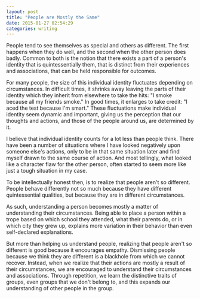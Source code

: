 ```yaml
---
layout: post
title: "People are Mostly the Same"
date: 2015-01-27 02:54:29
categories: writing
---
```


People tend to see themselves as special and others as different. The first happens when they do well, and the second when the other person does badly. Common to both is the notion that there exists a part of a person's identity that is quintessentially them, that is distinct from their experiences and associations, that can be held responsible for outcomes.

For many people, the size of this individual identity fluctuates depending on circumstances. In difficult times, it shrinks away leaving the parts of their identity which they inherit from elsewhere to take the hits: "I smoke because all my friends smoke." In good times, it enlarges to take credit: "I aced the test because I'm smart." These fluctuations make individual identity seem dynamic and important, giving us the perception that our thoughts and actions, and those of the people around us, are determined by it.

I believe that individual identity counts for a lot less than people think. There have been a number of situations where I have looked negatively upon someone else's actions, only to be in that same situation later and find myself drawn to the same course of action. And most tellingly, what looked like a character flaw for the other person, often started to seem more like just a tough situation in my case.

To be intellectually honest then, is to realize that people aren't so different. People behave differently not so much because they have different quintessential qualities, but because they are in different circumstances.

As such, understanding a person becomes mostly a matter of understanding their circumstances. Being able to place a person within a trope based on which school they attended, what their parents do, or in which city they grew up, explains more variation in their behavior than even self-declared explanations.

But more than helping us understand people, realizing that people aren't so different is good because it encourages empathy. Dismissing people because we think they are different is a blackhole from which we cannot recover. Instead, when we realize that their actions are mostly a result of their circumstances, we are encouraged to understand their circumstances and associations. Through repetition, we learn the distinctive traits of groups, even groups that we don't belong to, and this expands our understanding of other people in the group.

